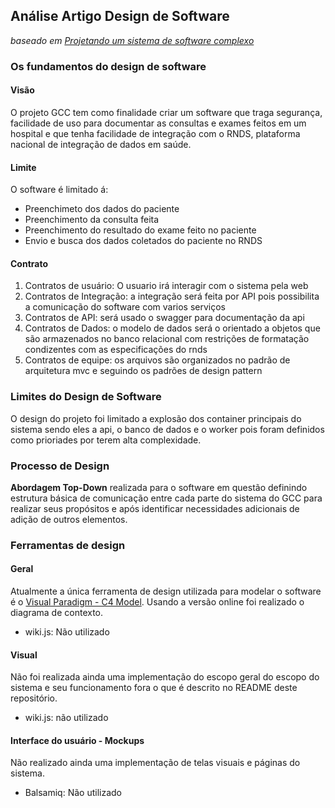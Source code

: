 ## Análise Artigo Design de Software
_baseado em [Projetando um sistema de software complexo](https://betterprogramming.pub/designing-a-complex-software-system-720897671b6a)_

### Os fundamentos do design de software
#### Visão
O projeto GCC tem como finalidade criar um software que traga segurança, facilidade de uso para documentar as consultas e exames feitos em um hospital e que tenha facilidade de integração com o RNDS, plataforma nacional de integração de dados em saúde.
#### Limite
O software é limitado á:
* Preenchimeto dos dados do paciente
* Preenchimento da consulta feita
* Preenchimento do resultado do exame feito no paciente
* Envio e busca dos dados coletados do paciente no RNDS
#### Contrato
1. Contratos de usuário: O usuario irá interagir com o sistema pela web
2. Contratos de Integração: a integração será feita por API pois possibilita a comunicação do software com varios serviços
3. Contratos de API: será usado o swagger para documentação da api
4. Contratos de Dados: o modelo de dados será o orientado a objetos que são armazenados no banco relacional com restrições de formatação condizentes com as especificações do rnds 
5. Contratos de equipe: os arquivos são organizados no padrão de arquitetura mvc e seguindo os padrões de design pattern

### Limites do Design de Software
O design do projeto foi limitado a explosão dos container principais do sistema sendo eles a api, o banco de dados e o worker pois foram definidos como prioriades por terem alta complexidade.

### Processo de Design
__Abordagem Top-Down__ realizada para o software em questão definindo estrutura básica de comunicação entre cada parte do sistema do GCC para realizar seus propósitos e após identificar necessidades adicionais de adição de outros elementos.
### Ferramentas de design
#### Geral
Atualmente a única ferramenta de design utilizada para modelar o software é o [Visual Paradigm - C4 Model](https://online.visual-paradigm.com/pt/diagrams/features/c4-model-tool/). Usando a versão online foi realizado o diagrama de contexto.
* wiki.js: Não utilizado
#### Visual
Não foi realizada ainda uma implementação do escopo geral do escopo do sistema e seu funcionamento fora o que é descrito no README deste repositório.
* wiki.js: não utilizado
#### Interface do usuário - __Mockups__
Não realizado ainda uma implementação de telas visuais e páginas do sistema.
* Balsamiq: Não utilizado

